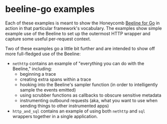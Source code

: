 # beeline-go examples

Each of these examples is meant to show the Honeycomb [Beeline for Go](https://docs.honeycomb.io/getting-data-in/beelines/go-beeline/) in action in that particular framework's vocabulary. The examples show simple example use of the Beeline to set up the outermost HTTP wrapper and capture some useful per-request context.

Two of these examples go a little bit further and are intended to show off more full-fledged use of the Beeline:

- `nethttp` contains an example of "everything you can do with the Beeline," including:
	- beginning a trace
	- creating extra spans within a trace
	- hooking into the Beeline's sampler function (in order to intelligently sample the events emitted)
	- using scrubber functions as callbacks to obscure sensitive metadata
	- instrumenting outbound requests (aka, what you want to use when sending things to other instrumented apps)
- `http_and_sql` contains an example of using both `nethttp` and `sql` wrappers together in a single application.
